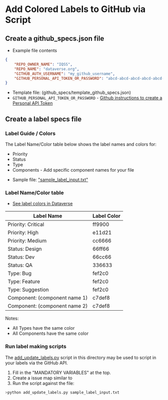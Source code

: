 # Add Colored Labels to GitHub via Script

## Create a github_specs.json file

* Example file contents

```json
{
    "REPO_OWNER_NAME": "IQSS", 
    "REPO_NAME": "dataverse.org",
    "GITHUB_AUTH_USERNAME": "my_github_username", 
    "GITHUB_PERSONAL_API_TOKEN_OR_PASSWORD": "abcd-abcd-abcd-abcd-abcd-abcd-abcd"
}
```

* Template file: (github_specs/template_github_specs.json)
* ```GITHUB_PERSONAL_API_TOKEN_OR_PASSWORD``` - [Github instructions to create a Personal API Token](https://github.com/blog/1509-personal-api-tokens)

## Create a label specs file

### Label Guide / Colors

The Label Name/Color table below shows the label names and colors for:

* Priority
* Status
* Type
* Components - Add specific component names for your file
 
- Sample file: ["sample_label_input.txt"](https://github.com/IQSS/redmine2github/blob/master/scripts/label_updates/label_specs/sample_label_input.txt) 

### Label Name/Color table

+ [See label colors in Dataverse](https://github.com/IQSS/dataverse/issues/new)


|Label Name|Label Color|
|------------|------------|
|Priority: Critical|ff9900|
|Priority: High|e11d21|
|Priority: Medium|cc6666|
|Status: Design|66ff66|
|Status: Dev|66cc66|
|Status: QA|336633|
|Type: Bug|fef2c0|
|Type: Feature|fef2c0|
|Type: Suggestion|fef2c0|
|Component: (component name 1)|c7def8|
|Component: (component name 2)|c7def8|

Notes:
+ All Types have the same color
+ All Components have the same color

### Run label making scripts

The [add_update_labels.py](https://github.com/IQSS/redmine2github/blob/master/scripts/label_updates/add_update_labels.py) script in this directory may be used to script in your labels via the GitHub API.

1.  Fill in the "MANDATORY VARIABLES" at the top.
1.  Create a issue map similar to 
1.  Run the script against the file:

```python
>python add_update_labels.py sample_label_input.txt
```
